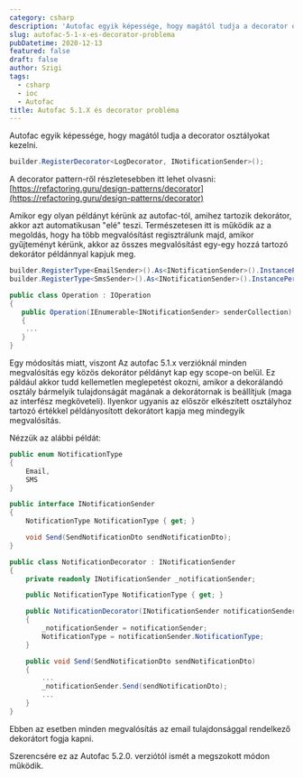 ```yaml
---
category: csharp
description: 'Autofac egyik képessége, hogy magától tudja a decorator osztályokat kezelni. Az említett verzió viszont rendelkezik egy hibával.'
slug: autofac-5-1-x-es-decorator-problema
pubDatetime: 2020-12-13
featured: false
draft: false
author: Szigi
tags:
  - csharp
  - ioc
  - Autofac
title: Autofac 5.1.X és decorator probléma
---
```


Autofac egyik képessége, hogy magától tudja a decorator osztályokat kezelni.

```csharp
builder.RegisterDecorator<LogDecorator, INotificationSender>();
```

A decorator pattern-ről részletesebben itt lehet olvasni: [https://refactoring.guru/design-patterns/decorator](https://refactoring.guru/design-patterns/decorator)

Amikor egy olyan példányt kérünk az autofac-tól, amihez tartozik dekorátor, akkor azt automatikusan "elé" teszi. Természetesen itt is működik az a megoldás, hogy ha több megvalósítást regisztrálunk majd, amikor gyűjteményt kérünk, akkor az összes megvalósítást egy-egy hozzá tartozó dekorátor példánnyal kapjuk meg.

```csharp
builder.RegisterType<EmailSender>().As<INotificationSender>().InstancePerRequest();
builder.RegisterType<SmsSender>().As<INotificationSender>().InstancePerRequest();
```

```csharp
public class Operation : IOperation
{
   public Operation(IEnumerable<INotificationSender> senderCollection)
   {
    ...
   }
}
```

Egy módosítás miatt, viszont Az autofac 5.1.x verzióknál minden megvalósítás egy közös dekorátor példányt kap egy scope-on belül. Ez páldául akkor tudd kellemetlen meglepetést okozni, amikor a dekorálandó osztály bármelyik tulajdonságát magának a dekorátornak is beállítjuk (maga az interfész megköveteli). Ilyenkor ugyanis az először elkészített osztályhoz tartozó értékkel példányosított dekorátort kapja meg mindegyik megvalósítás.

Nézzük az alábbi példát:

```csharp
public enum NotificationType
{
    Email,
    SMS
}

public interface INotificationSender
{
    NotificationType NotificationType { get; }

    void Send(SendNotificationDto sendNotificationDto);
}

public class NotificationDecorator : INotificationSender
{
    private readonly INotificationSender _notificationSender;

    public NotificationType NotificationType { get; }

    public NotificationDecorator(INotificationSender notificationSender)
    {
        _notificationSender = notificationSender;
        NotificationType = notificationSender.NotificationType;
    }

    public void Send(SendNotificationDto sendNotificationDto)
    {
        ...
        _notificationSender.Send(sendNotificationDto);
        ...
    }
}
```

Ebben az esetben minden megvalósítás az email tulajdonsággal rendelkező dekorátort fogja kapni.

Szerencsére ez az Autofac 5.2.0. verziótól ismét a megszokott módon működik.
